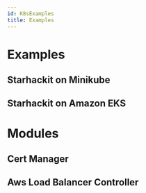 ```yaml
---
id: K8sExamples
title: Examples
---
```


# Examples

## Starhackit on Minikube

## Starhackit on Amazon EKS

# Modules

## Cert Manager

## Aws Load Balancer Controller
